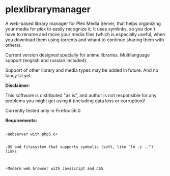 # plexlibrarymanager
A web-based library manager for Plex Media Server, that helps organizing your media for plex to easily recognize it. 
It uses symlinks, so you don't have to rename and move your media files (which is especially useful, when you download them using torrents and whant to continue sharing them with others).

Current version designed specially for anime libraries. Multilanguage support (english and russian included). 

Support of other library and media types may be added in future. And no fancy UI yet.

<b>Disclaimer:</b>

This software is distributed "as is", and author is not responsible for any problems you might get using it (including data loss or corruption)!

Currently tested only in Firefox 56.0

<b>Requirements:</b>

<code>
-Webserver with php5.6+
  
-OS and filesystem that supports symbolic (soft, like "ln -s ..") links

-Modern web browser with Javascript and CSS
</code>
